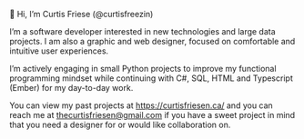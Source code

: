 👋 Hi, I’m Curtis Friese (@curtisfreezin)

I’m a software developer interested in new technologies and large data projects. I am also a graphic and web designer, focused on comfortable and intuitive user experiences.

I’m actively engaging in small Python projects to improve my functional programming mindset while continuing with C#, SQL, HTML and Typescript (Ember) for my day-to-day work.

You can view my past projects at https://curtisfriesen.ca/ and you can reach me at thecurtisfriesen@gmail.com if you have a sweet project in mind that you need a designer for or would like collaboration on.

<!---
curtisfriesen/curtisfriesen is a ✨ special ✨ repository because its `README.md` (this file) appears on your GitHub profile.
You can click the Preview link to take a look at your changes.
--->
